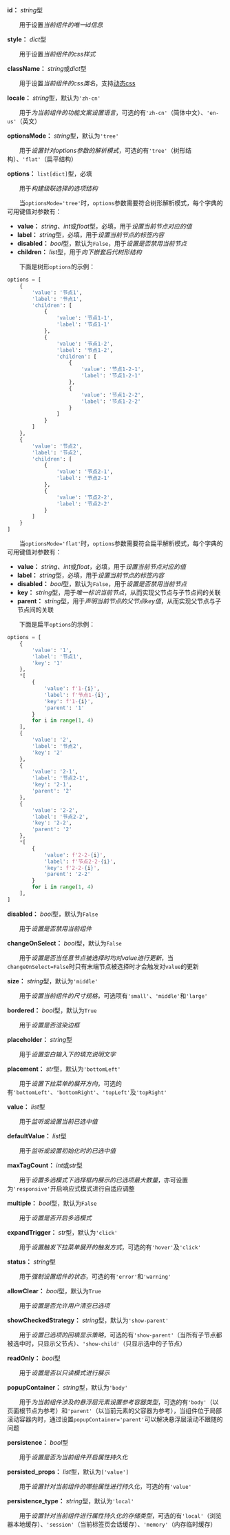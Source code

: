 **id：** *string*型

　　用于设置*当前组件的唯一id信息*

**style：** *dict*型

　　用于设置*当前组件的css样式*

**className：** *string*或*dict*型

　　用于设置*当前组件的css类名*，支持[动态css](/advanced-classname)

**locale：** *string*型，默认为`'zh-cn'`

　　用于*为当前组件的功能文案设置语言*，可选的有`'zh-cn'`（简体中文）、`'en-us'`（英文）

**optionsMode：** *string*型，默认为`'tree'`

　　用于*设置针对options参数的解析模式*，可选的有`'tree'`（树形结构）、`'flat'`（扁平结构）

**options：** `list[dict]`型，必填

　　用于*构建级联选择的选项结构*

　　当`optionsMode='tree'`时，`options`参数需要符合树形解析模式，每个字典的可用键值对参数有：

- **value：** *string*、*int*或*float*型，必填，用于*设置当前节点对应的值*
- **label：** *string*型，必填，用于*设置当前节点的标签内容*
- **disabled：** *bool*型，默认为`False`，用于*设置是否禁用当前节点*
- **children：** *list*型，用于*向下嵌套后代树形结构*

　　下面是树形`options`的示例：

```python
options = [
	{
		'value': '节点1',
		'label': '节点1',
		'children': [
			{
				'value': '节点1-1',
				'label': '节点1-1'
			},
			{
				'value': '节点1-2',
				'label': '节点1-2',
				'children': [
					{
						'value': '节点1-2-1',
						'label': '节点1-2-1'
					},
					{
						'value': '节点1-2-2',
						'label': '节点1-2-2'
					}
				]
			}
		]
	},
	{
		'value': '节点2',
		'label': '节点2',
		'children': [
			{
				'value': '节点2-1',
				'label': '节点2-1'
			},
			{
				'value': '节点2-2',
				'label': '节点2-2'
			}
		]
	}
]
```

　　当`optionsMode='flat'`时，`options`参数需要符合扁平解析模式，每个字典的可用键值对参数有：

- **value：** *string*、*int*或*float*，必填，用于*设置当前节点对应的值*
- **label：** *string*型，必填，用于*设置当前节点的标签内容*
- **disabled：** *bool*型，默认为`False`，用于*设置是否禁用当前节点*
- **key：** *string*型，用于*唯一标识当前节点*，从而实现父节点与子节点间的关联
- **parent：** *string*型，用于*声明当前节点的父节点key值*，从而实现父节点与子节点间的关联

　　下面是扁平`options`的示例：

```python
options = [
    {
        'value': '1',
        'label': '节点1',
        'key': '1'
    },
    *[
        {
            'value': f'1-{i}',
            'label': f'节点1-{i}',
            'key': f'1-{i}',
            'parent': '1'
        }
        for i in range(1, 4)
    ],
    {
        'value': '2',
        'label': '节点2',
        'key': '2'
    },
    {
        'value': '2-1',
        'label': '节点2-1',
        'key': '2-1',
        'parent': '2'
    },
    {
        'value': '2-2',
        'label': '节点2-2',
        'key': '2-2',
        'parent': '2'
    },
    *[
        {
            'value': f'2-2-{i}',
            'label': f'节点2-2-{i}',
            'key': f'2-2-{i}',
            'parent': '2-2'
        }
        for i in range(1, 4)
    ],
]
```

**disabled：** *bool*型，默认为`False`

　　用于*设置是否禁用当前组件*

**changeOnSelect：** *bool*型，默认为`False`

　　用于*设置是否当任意节点被选择时均对value进行更新*，当`changeOnSelect=False`时只有末端节点被选择时才会触发对`value`的更新

**size：** *string*型，默认为`'middle'`

　　用于*设置当前组件的尺寸规格*，可选项有`'small'`、`'middle'`和`'large'`

**bordered：** *bool*型，默认为`True`

　　用于*设置是否渲染边框*

**placeholder：** *string*型

　　用于*设置空白输入下的填充说明文字*

**placement：** *str*型，默认为`'bottomLeft'`

　　用于*设置下拉菜单的展开方向*，可选的有`'bottomLeft'`、`'bottomRight'`、`'topLeft'`及`'topRight'`

**value：** *list*型

　　用于*监听或设置当前已选中值*

**defaultValue：** *list*型

　　用于*监听或设置初始化时的已选中值*

**maxTagCount：** *int*或*str*型

　　用于*设置多选模式下选择框内展示的已选项最大数量*，亦可设置为`'responsive'`开启响应式模式进行自适应调整

**multiple：** *bool*型，默认为`False`

　　用于*设置是否开启多选模式*

**expandTrigger：** *str*型，默认为`'click'`

　　用于*设置触发下拉菜单展开的触发方式*，可选的有`'hover'`及`'click'`

**status：** *string*型

　　用于*强制设置组件的状态*，可选的有`'error'`和`'warning'`

**allowClear：** *bool*型，默认为`True`

　　用于*设置是否允许用户清空已选项*

**showCheckedStrategy：** *string*型，默认为`'show-parent'`

　　用于*设置已选项的回填显示策略*，可选的有`'show-parent'`（当所有子节点都被选中时，只显示父节点）、`'show-child'`（只显示选中的子节点）

**readOnly：** *bool*型

　　用于*设置是否以只读模式进行展示*

**popupContainer：** *string*型，默认为`'body'`

　　用于*为当前组件涉及的悬浮层元素设置参考容器类型*，可选的有`'body'`（以页面根节点为参考）和`'parent'`（以当前元素的父容器为参考），当组件位于局部滚动容器内时，通过设置`popupContainer='parent'`可以解决悬浮层滚动不跟随的问题

**persistence：** *bool*型

　　用于*设置是否为当前组件开启属性持久化*

**persisted_props：** *list*型，默认为`['value']`

　　用于*设置针对当前组件的哪些属性进行持久化*，可选的有`'value'`

**persistence_type：** *string*型，默认为`'local'`

　　用于*设置针对当前组件进行属性持久化的存储类型*，可选的有`'local'`（浏览器本地缓存）、`'session'`（当前标签页会话缓存）、`'memory'`（内存临时缓存）